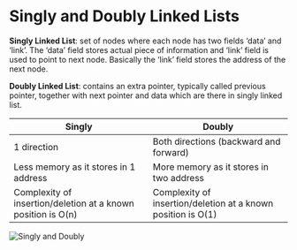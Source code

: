 # Singly and Doubly Linked Lists
**Singly Linked List**: set of nodes where each node has two fields ‘data’ and ‘link’. The ‘data’ field stores actual piece of information and ‘link’ field is used to point to next node. Basically the ‘link’ field stores the address of the next node.

**Doubly Linked List**: contains an extra pointer, typically called previous pointer, together with next pointer and data which are there in singly linked list. 


| Singly                                                        | Doubly |
| -----------                                                   | ----------- |
| 1 direction                                                   | Both directions (backward and forward)         |
| Less memory as it stores in 1 address                         | More memory as it stores in two address        |
| Complexity of insertion/deletion at a known position is O(n)  | Complexity of insertion/deletion at a known position is O(1)       |

![Singly and Doubly](https://res.cloudinary.com/practicaldev/image/fetch/s--QTk9XbRm--/c_limit%2Cf_auto%2Cfl_progressive%2Cq_auto%2Cw_880/https://thepracticaldev.s3.amazonaws.com/i/kvnpce96zqdxu73hp6oe.png)